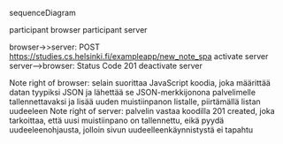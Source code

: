 sequenceDiagram

  participant browser
  participant server

  browser->>server: POST https://studies.cs.helsinki.fi/exampleapp/new_note_spa
  activate server
  server-->browser: Status Code 201
  deactivate server

  Note right of browser: selain suorittaa JavaScript koodia, joka määrittää datan tyypiksi JSON ja lähettää se JSON-merkkijonona palvelimelle tallennettavaksi ja 
  lisää uuden muistiinpanon listalle, piirtämällä listan uudeeleen
  Note right of server: palvelin vastaa koodilla 201 created, joka tarkoittaa, että uusi muistiinpano on tallennettu, eikä pyydä uudeeleenohjausta,
  jolloin sivun uudeelleenkäynnistystä ei tapahtu
